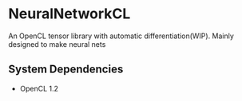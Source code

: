 # NeuralNetworkCL
An OpenCL tensor library with automatic differentiation(WIP).
Mainly designed to make neural nets

## System Dependencies
* OpenCL 1.2
